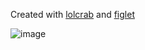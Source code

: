Created with [lolcrab](https://github.com/mazznoer/lolcrab) and [figlet](https://github.com/cmatsuoka/figlet)

![image](https://github.com/user-attachments/assets/ddb0eb8a-de33-4218-9eaf-6d20bcf8b482)
